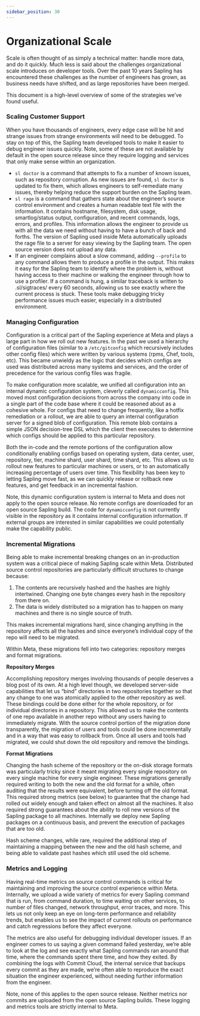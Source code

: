 ```yaml
---
sidebar_position: 30
---
```

# Organizational Scale

Scale is often thought of as simply a technical matter: handle more data, and do it quickly.  Much less is said about the challenges organizational scale introduces on developer tools.  Over the past 10 years Sapling has encountered these challenges as the number of engineers has grown, as business needs have shifted, and as large repositories have been merged.

This document is a high-level overview of some of the strategies we’ve found useful.

### Scaling Customer Support

When you have thousands of engineers, every edge case will be hit and strange issues from strange environments will need to be debugged.  To stay on top of this, the Sapling team developed tools to make it easier to debug engineer issues quickly. Note, some of these are not available by default in the open source release since they require logging and services that only make sense within an organization.

* `sl doctor` is a command that attempts to fix a number of known issues, such as repository corruption. As new issues are found, `sl doctor` is updated to fix them, which allows engineers to self-remediate many issues, thereby helping reduce the support burden on the Sapling team.
* `sl rage` is a command that gathers state about the engineer’s source control environment and creates a human readable text file with the information.  It contains hostname, filesystem, disk usage, smartlog/status output, configuration, and recent commands, logs, errors, and profiles.  This information allows the engineer to provide us with all the data we need without having to have a bunch of back and forths.  The version of Sapling used inside Meta automatically uploads the rage file to a server for easy viewing by the Sapling team. The open source version does not upload any data.
* If an engineer complains about a slow command, adding `--profile` to any command allows them to produce a profile in the output. This makes it easy for the Sapling team to identify where the problem is, without having access to their machine or walking the engineer through how to use a profiler.  If a command is hung, a similar traceback is written to .sl/sigtraces/ every 60 seconds, allowing us to see exactly where the current process is stuck.  These tools make debugging tricky performance issues much easier, especially in a distributed environment.

### Managing Configuration

Configuration is a critical part of the Sapling experience at Meta and plays a large part in how we roll out new features.  In the past we used a hierarchy of configuration files (similar to a `/etc/gitconfig` which recursively includes other config files) which were written by various systems (rpms, Chef, tools, etc).  This became unwieldy as the logic that decides which configs are used was distributed across many systems and services, and the order of precedence for the various config files was fragile.

To make configuration more scalable, we unified all configuration into an internal dynamic configuration system, cleverly called `dynamicconfig`.  This moved most configuration decisions from across the company into code in a single part of the code base where it could be reasoned about as a cohesive whole.  For configs that need to change frequently, like a hotfix remediation or a rollout, we are able to query an internal configuration server for a signed blob of configuration. This remote blob contains a simple JSON decision-tree DSL which the client then executes to determine which configs should be applied to this particular repository.

Both the in-code and the remote portions of the configuration allow conditionally enabling configs based on operating system, data center, user, repository, tier, machine shard, user shard, time shard, etc.  This allows us to rollout new features to particular machines or users, or to an automatically increasing percentage of users over time.  This flexibility has been key to letting Sapling move fast, as we can quickly release or rollback new features, and get feedback in an incremental fashion.

Note, this dynamic configuration system is internal to Meta and does not apply to the open source release. No remote configs are downloaded for an open source Sapling build.  The code for `dynamicconfig` is not currently visible in the repository as it contains internal configuration information. If external groups are interested in similar capabilities we could potentially make the capability public.

### Incremental Migrations

Being able to make incremental breaking changes on an in-production system was a critical piece of making Sapling scale within Meta. Distributed source control repositories are particularly difficult structures to change because:

1. The contents are recursively hashed and the hashes are highly intertwined. Changing one byte changes every hash in the repository from there on.
2. The data is widely distributed so a migration has to happen on many machines and there is no single source of truth.

This makes incremental migrations hard, since changing anything in the repository affects all the hashes and since everyone’s individual copy of the repo will need to be migrated.

Within Meta, these migrations fell into two categories: repository merges and format migrations.

**Repository Merges**

Accomplishing repository merges involving thousands of people deserves a blog post of its own.  At a high level though, we developed server-side capabilities that let us “bind” directories in two repositories together so that any change to one was atomically applied to the other repository as well.  These bindings could be done either for the whole repository, or for individual directories in a repository.  This allowed us to make the contents of one repo available in another repo without any users having to immediately migrate. With the source control portion of the migration done transparently, the migration of users and tools could be done incrementally and in a way that was easy to rollback from.  Once all users and tools had migrated, we could shut down the old repository and remove the bindings.

**Format Migrations**

Changing the hash scheme of the repository or the on-disk storage formats was particularly tricky since it meant migrating every single repository on every single machine for every single engineer.  These migrations generally required writing to both the new and the old format for a while, often auditing that the results were equivalent, before turning off the old format.  This required strong metrics (see below) to guarantee that the change had rolled out widely enough and taken effect on almost all the machines. It also required strong guarantees about the ability to roll new versions of the Sapling package to all machines.  Internally we deploy new Sapling packages on a continuous basis, and prevent the execution of packages that are too old.

Hash scheme changes, while rare, required the additional step of maintaining a mapping between the new and the old hash scheme, and being able to validate past hashes which still used the old scheme.

### Metrics and Logging

Having real-time metrics on source control commands is critical for maintaining and improving the source control experience within Meta. Internally, we upload a wide variety of metrics for every Sapling command that is run, from command duration, to time waiting on other services, to number of files changed, network throughput, error traces, and more. This lets us not only keep an eye on long-term performance and reliability trends, but enables us to see the impact of current rollouts on performance and catch regressions before they affect everyone.

The metrics are also useful for debugging individual developer issues.  If an engineer comes to us saying a given command failed yesterday, we’re able to look at the log and see exactly what Sapling commands ran around that time, where the commands spent there time, and how they exited.  By combining the logs with Commit Cloud, the internal service that backups every commit as they are made, we’re often able to reproduce the exact situation the engineer experienced, without needing further information from the engineer.

Note, none of this applies to the open source release.  Neither metrics nor commits are uploaded from the open source Sapling builds. These logging and metrics tools are strictly internal to Meta.
